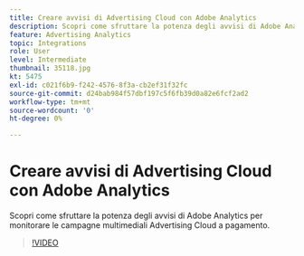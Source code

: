 ```yaml
---
title: Creare avvisi di Advertising Cloud con Adobe Analytics
description: Scopri come sfruttare la potenza degli avvisi di Adobe Analytics per monitorare le campagne multimediali Advertising Cloud a pagamento.
feature: Advertising Analytics
topic: Integrations
role: User
level: Intermediate
thumbnail: 35118.jpg
kt: 5475
exl-id: c021f6b9-f242-4576-8f3a-cb2ef31f32fc
source-git-commit: d24bab984f57dbf197c5f6fb39d0a82e6fcf2ad2
workflow-type: tm+mt
source-wordcount: '0'
ht-degree: 0%

---
```


# Creare avvisi di Advertising Cloud con Adobe Analytics

Scopri come sfruttare la potenza degli avvisi di Adobe Analytics per monitorare le campagne multimediali Advertising Cloud a pagamento.

>[!VIDEO](https://video.tv.adobe.com/v/35118/?quality=12&learn=on)
